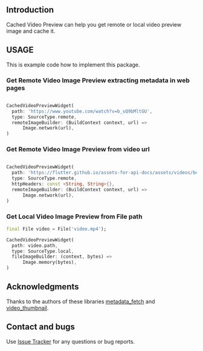 ## Introduction

Cached Video Preview can help you get remote or local video preview image and cache it.

## USAGE
This is example code how to implement this package.

### Get Remote Video Image Preview extracting metadata in web pages
``` Dart

CachedVideoPreviewWidget(
  path: 'https://www.youtube.com/watch?v=b_sQ9bMltGU',
  type: SourceType.remote,
  remoteImageBuilder: (BuildContext context, url) =>
      Image.network(url),
)

```

### Get Remote Video Image Preview from video url
``` Dart

CachedVideoPreviewWidget(
  path: 'https://flutter.github.io/assets-for-api-docs/assets/videos/bee.mp4',
  type: SourceType.remote,
  httpHeaders: const <String, String>{},
  remoteImageBuilder: (BuildContext context, url) =>
      Image.network(url),
)

```
### Get Local Video Image Preview from File path
``` Dart
final File video = File('video.mp4');

CachedVideoPreviewWidget(
  path: video.path,
  type: SourceType.local,
  fileImageBuilder: (context, bytes) =>
      Image.memory(bytes),
)

```

## Acknowledgments

Thanks to the authors of these libraries [metadata_fetch][metadata_fetch_link] and [video_thumbnail][video_thumbnail_link].

[metadata_fetch_link]: https://pub.dev/packages/metadata_fetch
[video_thumbnail_link]: https://pub.dev/packages/video_thumbnail/install

## Contact and bugs
Use [Issue Tracker][issue_tracker] for any questions or bug reports.

[issue_tracker]: https://github.com/Dimolll/cached_video_preview/issues/
